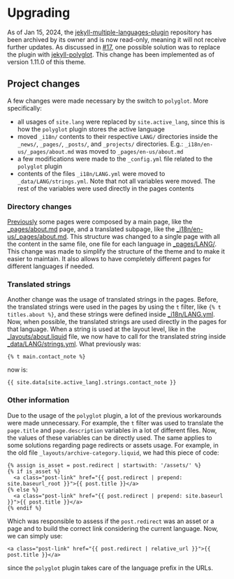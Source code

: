 # Upgrading

As of Jan 15, 2024, the [jekyll-multiple-languages-plugin](https://github.com/kurtsson/jekyll-multiple-languages-plugin) repository has been archived by its owner and is now read-only, meaning it will not receive further updates. As discussed in [#17](https://github.com/george-gca/multi-language-al-folio/issues/17), one possible solution was to replace the plugin with [jekyll-polyglot](https://github.com/untra/polyglot). This change has been implemented as of version 1.11.0 of this theme.

## Project changes

A few changes were made necessary by the switch to `polyglot`. More specifically:

- all usages of `site.lang` were replaced by `site.active_lang`, since this is how the `polyglot` plugin stores the active language
- moved `_i18n/` contents to their respective `LANG/` directories inside the `_news/`, `_pages/`, `_posts/`, and `_projects/` directories. E.g.: `_i18n/en-us/_pages/about.md` was moved to `_pages/en-us/about.md`
- a few modifications were made to the `_config.yml` file related to the `polyglot` plugin
- contents of the files `_i18n/LANG.yml` were moved to `_data/LANG/strings.yml`. Note that not all variables were moved. The rest of the variables were used directly in the pages contents

### Directory changes

[Previously](https://github.com/george-gca/multi-language-al-folio/tree/8f1528a4816aaf16e916791ae0f8cddbecf2416a) some pages were composed by a main page, like the [\_pages/about.md](https://github.com/george-gca/multi-language-al-folio/blob/8f1528a4816aaf16e916791ae0f8cddbecf2416a/_pages/about.md) page, and a translated subpage, like the [\_i18n/en-us/\_pages/about.md](https://github.com/george-gca/multi-language-al-folio/blob/8f1528a4816aaf16e916791ae0f8cddbecf2416a/_i18n/en-us/_pages/about.md). This structure was changed to a single page with all the content in the same file, one file for each language in [\_pages/LANG/](https://github.com/george-gca/multi-language-al-folio/tree/main/_pages/en-us). This change was made to simplify the structure of the theme and to make it easier to maintain. It also allows to have completely different pages for different languages if needed.

### Translated strings

Another change was the usage of translated strings in the pages. Before, the translated strings were used in the pages by using the `t` filter, like `{% t titles.about %}`, and these strings were defined inside [\_i18n/LANG.yml](https://github.com/george-gca/multi-language-al-folio/blob/8f1528a4816aaf16e916791ae0f8cddbecf2416a/_i18n/en-us.yml). Now, when possible, the translated strings are used directly in the pages for that language. When a string is used at the layout level, like in the [\_layouts/about.liquid](_layouts/about.liquid) file, we now have to call for the translated string inside [\_data/LANG/strings.yml](https://github.com/george-gca/multi-language-al-folio/blob/main/_data/en-us/strings.yml). What previously was:

```liquid
{% t main.contact_note %}
```

now is:

```liquid
{{ site.data[site.active_lang].strings.contact_note }}
```

### Other information

Due to the usage of the `polyglot` plugin, a lot of the previous workarounds were made unnecessary. For example, the `t` filter was used to translate the `page.title` and `page.description` variables in a lot of different files. Now, the values of these variables can be directly used. The same applies to some solutions regarding page redirects or assets usage. For example, in the old file `_layouts/archive-category.liquid`, we had this piece of code:

```liquid
{% assign is_asset = post.redirect | startswith: '/assets/' %}
{% if is_asset %}
  <a class="post-link" href="{{ post.redirect | prepend: site.baseurl_root }}">{{ post.title }}</a>
{% else %}
  <a class="post-link" href="{{ post.redirect | prepend: site.baseurl }}">{{ post.title }}</a>
{% endif %}
```

Which was responsible to assess if the `post.redirect` was an asset or a page and to build the correct link considering the current language. Now, we can simply use:

```liquid
<a class="post-link" href="{{ post.redirect | relative_url }}">{{ post.title }}</a>
```

since the `polyglot` plugin takes care of the language prefix in the URLs.
